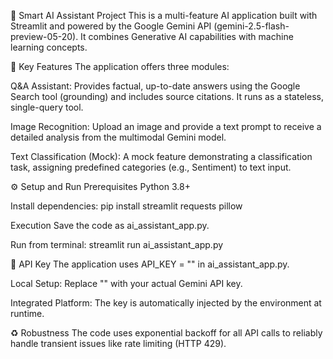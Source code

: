 🤖 Smart AI Assistant Project
This is a multi-feature AI application built with Streamlit and powered by the Google Gemini API (gemini-2.5-flash-preview-05-20). It combines Generative AI capabilities with machine learning concepts.





🌟 Key Features
The application offers three modules:

Q&A Assistant: Provides factual, up-to-date answers using the Google Search tool (grounding) and includes source citations. It runs as a stateless, single-query tool.

Image Recognition: Upload an image and provide a text prompt to receive a detailed analysis from the multimodal Gemini model.

Text Classification (Mock): A mock feature demonstrating a classification task, assigning predefined categories (e.g., Sentiment) to text input.





⚙️ Setup and Run
Prerequisites
Python 3.8+





Install dependencies: pip install streamlit requests pillow





Execution
Save the code as ai_assistant_app.py.

Run from terminal: streamlit run ai_assistant_app.py





🔑 API Key
The application uses API_KEY = "" in ai_assistant_app.py.

Local Setup: Replace "" with your actual Gemini API key.

Integrated Platform: The key is automatically injected by the environment at runtime.





♻️ Robustness
The code uses exponential backoff for all API calls to reliably handle transient issues like rate limiting (HTTP 429).
